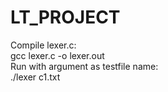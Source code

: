# LT_PROJECT
Compile lexer.c:  
  gcc lexer.c -o lexer.out  
Run with argument as testfile name:  
  ./lexer c1.txt
